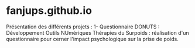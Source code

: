# fanjups.github.io

Présentation des différents projets :
1- Questionnaire DONUTS : Développement Outils NUmériques Thérapies du Surpoids : réalisation d'un questionnaire pour cerner l'impact psychologique sur la prise de poids.
